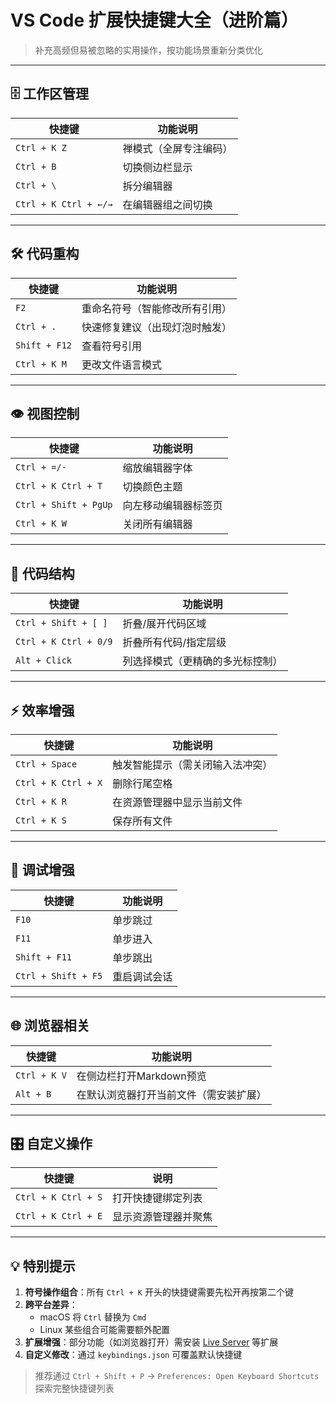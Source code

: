 # VS Code 扩展快捷键大全（进阶篇）

> 补充高频但易被忽略的实用操作，按功能场景重新分类优化

---

## 🗄️ 工作区管理
| 快捷键                 | 功能说明                                                                 |
|------------------------|--------------------------------------------------------------------------|
| `Ctrl + K Z`           | 禅模式（全屏专注编码）                                                   |
| `Ctrl + B`             | 切换侧边栏显示                                                           |
| `Ctrl + \`             | 拆分编辑器                                                               |
| `Ctrl + K Ctrl + ←/→`  | 在编辑器组之间切换                                                        |

---

## 🛠️ 代码重构
| 快捷键                 | 功能说明                                                                 |
|------------------------|--------------------------------------------------------------------------|
| `F2`                   | 重命名符号（智能修改所有引用）                                            |
| `Ctrl + .`             | 快速修复建议（出现灯泡时触发）                                            |
| `Shift + F12`          | 查看符号引用                                                             |
| `Ctrl + K M`           | 更改文件语言模式                                                         |

---

## 👁️ 视图控制
| 快捷键                 | 功能说明                                                                 |
|------------------------|--------------------------------------------------------------------------|
| `Ctrl + =/-`           | 缩放编辑器字体                                                           |
| `Ctrl + K Ctrl + T`    | 切换颜色主题                                                             |
| `Ctrl + Shift + PgUp`  | 向左移动编辑器标签页                                                     |
| `Ctrl + K W`           | 关闭所有编辑器                                                           |

---

## 🧩 代码结构
| 快捷键                 | 功能说明                                                                 |
|------------------------|--------------------------------------------------------------------------|
| `Ctrl + Shift + [ ]`   | 折叠/展开代码区域                                                         |
| `Ctrl + K Ctrl + 0/9`  | 折叠所有代码/指定层级                                                     |
| `Alt + Click`          | 列选择模式（更精确的多光标控制）                                          |

---

## ⚡ 效率增强
| 快捷键                 | 功能说明                                                                 |
|------------------------|--------------------------------------------------------------------------|
| `Ctrl + Space`         | 触发智能提示（需关闭输入法冲突）                                          |
| `Ctrl + K Ctrl + X`    | 删除行尾空格                                                             |
| `Ctrl + K R`           | 在资源管理器中显示当前文件                                                |
| `Ctrl + K S`           | 保存所有文件                                                             |

---

## 🔄 调试增强
| 快捷键                 | 功能说明                                                                 |
|------------------------|--------------------------------------------------------------------------|
| `F10`                  | 单步跳过                                                                 |
| `F11`                  | 单步进入                                                                 |
| `Shift + F11`          | 单步跳出                                                                 |
| `Ctrl + Shift + F5`    | 重启调试会话                                                             |

---

## 🌐 浏览器相关
| 快捷键                 | 功能说明                                                                 |
|------------------------|--------------------------------------------------------------------------|
| `Ctrl + K V`           | 在侧边栏打开Markdown预览                                                 |
| `Alt + B`              | 在默认浏览器打开当前文件（需安装扩展）                                    |

---

## 🎛️ 自定义操作
| 快捷键                 | 说明                                                                     |
|------------------------|--------------------------------------------------------------------------|
| `Ctrl + K Ctrl + S`    | 打开快捷键绑定列表                                                       |
| `Ctrl + K Ctrl + E`    | 显示资源管理器并聚焦                                                      |

---

## 💡 特别提示
1. **符号操作组合**：所有 `Ctrl + K` 开头的快捷键需要先松开再按第二个键
2. **跨平台差异**：
   - macOS 将 `Ctrl` 替换为 `Cmd` 
   - Linux 某些组合可能需要额外配置
3. **扩展增强**：部分功能（如浏览器打开）需安装 [Live Server](https://marketplace.visualstudio.com/items?itemName=ritwickdey.LiveServer) 等扩展
4. **自定义修改**：通过 `keybindings.json` 可覆盖默认快捷键

> 推荐通过 `Ctrl + Shift + P` → `Preferences: Open Keyboard Shortcuts` 探索完整快捷键列表